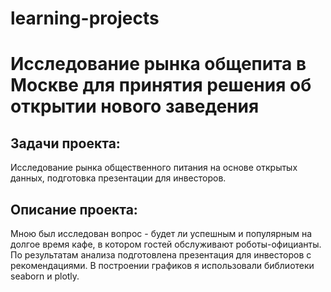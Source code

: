 # learning-projects
# Исследование рынка общепита в Москве для принятия решения об открытии нового заведения

## Задачи проекта:
Исследование рынка общественного питания на основе открытых данных, подготовка презентации для инвесторов.

## Описание проекта:
Мною был исследован вопрос - будет ли успешным и популярным на долгое время кафе, в
котором гостей обслуживают роботы-официанты. По результатам анализа подготовлена
презентация для инвесторов с рекомендациями. В построении графиков я использовали
библиотеки seaborn и plotly. 
